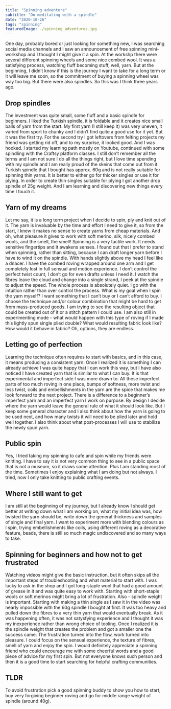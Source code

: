 ```yaml
---
title: "Spinning adventure"
subtitle: "On meditating with a spindle"
date: "2020-10-26"
tags: "spinning"
featuredImage: ./spinning_adventures.jpg
---
```


One day, probably bored or just looking for something new, I was searching social media channels and I saw an announcement of free spinning mini-workshop and I thought I might give it a spin. At the workshp there were several different spinning wheels and some nice combed wool. It was a satisfying process, watching fluff becoming stuff, well, yarn. But at the beginning, I didn’t know if this is the journey I want to take for a long term or it will leave me soon, so the commitment of buying a spinning wheel was way too big. But there were also spindles. So this was I think three years ago.

## Drop spindles

The investment was quite small, some fluff and a basic spindle for beginners. I liked the Turkish spindle, it is foldable and it creates nice small balls of yarn from the start. My first yarn (I still keep it) was very uneven, it varied from sport to chunky and I didn’t find quite a good use for it yet. But it was the first try. For the second try I got leftovers from felting projects my friend was getting rid off, and to my surprise, it looked good. And I was hooked.
I started my learning path mostly on Youtube, continued with some spindling with the Craftsy platform classes. I still don’t remember all the terms and I am not sure I do all the things right, but I love time spending with my spindle and I am really proud of the skeins that come out from it.
Turkish spindle that I bought has approx. 60g and is not really suitable for spinning thin yarns. It is better to either go for thicker singles or use it for plying. In order to create thin singles suitable for plying I got another drop spindle of 25g weight. And I am learning and discovering new things every time I touch it. 

## Yarn of my dreams

Let me say, it is a long term project when I decide to spin, ply and knit out of it. The yarn is invaluable by the time and effort I need to give it, so from the start, I knew it makes no sense to create yarns from cheap materials. And oh, what pleasure it gives to work with soft merino, silk, nicely combed wools, and the smell, the smell!
Spinning is a very tactile work. It needs sensitive fingertips and it awakens senses. I found out that I prefer to stand when spinning, rather than sitting, because I can draft longer yarn before I have to wind it on the spindle. With hands slightly above my head I feel like a dnacer. I have the combed roving wrapped around one arm and I get completely lost in full sensual and motion experience. I don’t control the perfect twist count, I don’t go for even drafts unless I need it. I watch the fibres leave the cloud and change into a single strand, I peek at the spindle to adjust the speed. The whole process is absolutely quiet. I go with the intuition rather than over control the process.
What is my goal when I spin the yarn myself? I want something that I can’t buy or I can’t afford to buy. I choose the technique and/or colour combination that might be hard to get from mass-produced goods. I am trying to see the resulting object that could be created out of it or a stitch pattern I could use. I am also still in experimenting mode - what would happen with this type of roving if I made this lightly spun single plied double? What would resulting fabric look like? How would it behave in fabric? Oh, options, they are endless.

## Letting go of perfection

Learning the technique often requires to start with basics, and in this case, it means producing a consistent yarn. Once I realized it is something I can already achieve I was quite happy that I can work this way, but I have also noticed I have created yarn that is similar to what I can buy. It is that experimental and imperfect side I was more drawn to. All these imperfect parts of too much roving in one place, bumps of softness, more twist and less twist, coils and embellishments in the yarn are the spice that makes me look forward to the next project.
There is a difference to a beginner’s imperfect yarn and an imperfect yarn I work on purpose. By design I decide where the yarn would leave the general rule of what it should look like. But I keep some general character and I also think about how the yarn is going to be used next, and how many twists it will need to be plied later and hold well together. I also think about what post-processes I will use to stabilize the newly spun yarn.

## Public spin

Yes, I tried taking my spinning to cafe and spin while my friends were knitting. I have to say it is not very common thing to see in a public space that is not a museum, so it draws some attention. Plus I am standing most of the time. Sometimes I enjoy explaining what I am doing but not always. I tried, now I only take knitting to public crafting events.

## Where I still want to get

I am still at the beginning of my journey, but I already know I should get better at writing down what I am working on, what my initial idea was, how twisted the yarn should be, write down the general thickness and samples of single and final yarn. I want to experiment more with blending colours as I spin, trying embellishments like coils, using different roving as a decorative feature, beads, there is still so much magic undiscovered and so many ways to take.

## Spinning for beginners and how not to get frustrated

Watching videos might give the basic instruction, but it often skips all the important steps of troubleshooting and what material to start with. I was lucky to ask in the shop and I got long-staple wool that had a good amount of grease in it and was quite easy to work with. Starting with short-staple wools or soft merinos might bring a lot of frustration. Also - spindle weight is important. Starting with making a thin single as I saw it in the video was nearly impossible with the 60g spindle I bought at first. It was too heavy and pulled down the fibres to a very thin yarn that would eventually break. As it was happening often, it was not satysfying experience and I thought it was my inexperience rather than wrong choice of tooling. Once I realized it is the spindle weight that creates the problem and got a smaller one the success came. The frustration turned into the flow, work turned into pleasure. I could focus on the sensual experience, the texture of fibres, smell of yarn and enjoy the spin. I would definitely appreciate a spinning friend who could encourage me with some cheerful words and a good piece of advice for my first spin. But not everyone knows such person and then it is a good time to start searching for helpful crafting communities. 

## TLDR

To avoid frustration pick a good spinning buddy to show you how to start, buy very forgiving beginner roving and go for middle range weight of spindle (around 40g).